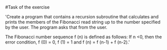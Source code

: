 #Task of the exercise

'Create a program that contains a recursion subroutine that calculates and prints the
members of the Fibonacci read string up to the number specified by the user. The program
asks that from the user.

The Fibonacci number sequence f (n) is defined as follows:
If n <0, then the error condition,
f (0) = 0,
f (1) = 1 and
f (n) = f (n-1) + f (n-2).'
